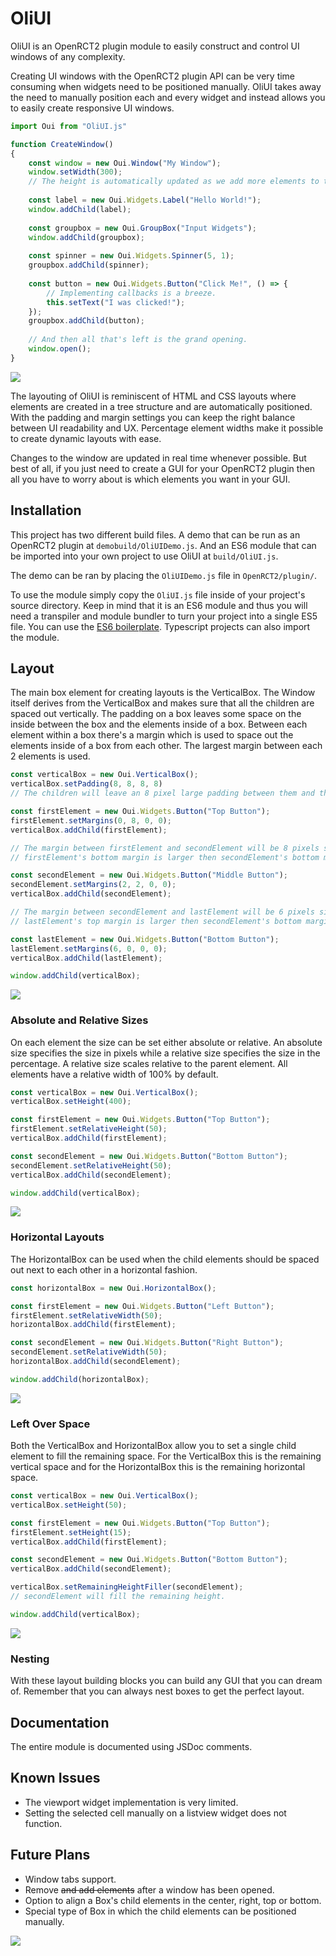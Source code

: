 # OliUI
OliUI is an OpenRCT2 plugin module to easily construct and control UI windows of any complexity.

Creating UI windows with the OpenRCT2 plugin API can be very time consuming when widgets need to be positioned manually. OliUI takes away the need to manually position each and every widget and instead allows you to easily create responsive UI windows. 

```javascript
import Oui from "OliUI.js"

function CreateWindow() 
{
    const window = new Oui.Window("My Window");
    window.setWidth(300); 
    // The height is automatically updated as we add more elements to the window.
    
    const label = new Oui.Widgets.Label("Hello World!");
    window.addChild(label);
    
    const groupbox = new Oui.GroupBox("Input Widgets");
    window.addChild(groupbox);
    
    const spinner = new Oui.Widgets.Spinner(5, 1);
    groupbox.addChild(spinner);
    
    const button = new Oui.Widgets.Button("Click Me!", () => {
        // Implementing callbacks is a breeze. 
        this.setText("I was clicked!");
    });
    groupbox.addChild(button);
    
    // And then all that's left is the grand opening.
    window.open();
}
```
![](https://i.imgur.com/woYhJUV.png)

The layouting of OliUI is reminiscent of HTML and CSS layouts where elements are created in a tree structure and are automatically positioned. With the padding and margin settings you can keep the right balance between UI readability and UX. Percentage element widths make it possible to create dynamic layouts with ease.

Changes to the window are updated in real time whenever possible. But best of all, if you just need to create a GUI for your OpenRCT2 plugin then all you have to worry about is which elements you want in your GUI.

## Installation
This project has two different build files. A demo that can be run as an OpenRCT2 plugin at `demobuild/OliUIDemo.js`. And an ES6 module that can be imported into your own project to use OliUI at `build/OliUI.js`.

The demo can be ran by placing the `OliUIDemo.js` file in `OpenRCT2/plugin/`.

To use the module simply copy the `OliUI.js` file inside of your project's source directory. Keep in mind that it is an ES6 module and thus you will need a transpiler and module bundler to turn your project into a single ES5 file. You can use the [ES6 boilerplate](https://github.com/oli414/openrct2-plugin-boilerplate). Typescript projects can also import the module.

## Layout
The main box element for creating layouts is the VerticalBox. The Window itself derives from the VerticalBox and makes sure that all the children are spaced out vertically. 
The padding on a box leaves some space on the inside between the box and the elements inside of a box.
Between each element within a box there's a margin which is used to space out the elements inside of a box from each other. The largest margin between each 2 elements is used.
```javascript
const verticalBox = new Oui.VerticalBox();
verticalBox.setPadding(8, 8, 8, 8) 
// The children will leave an 8 pixel large padding between them and the verticalBox

const firstElement = new Oui.Widgets.Button("Top Button");
firstElement.setMargins(0, 8, 0, 0);
verticalBox.addChild(firstElement);

// The margin between firstElement and secondElement will be 8 pixels since 
// firstElement's bottom margin is larger then secondElement's bottom margin

const secondElement = new Oui.Widgets.Button("Middle Button");
secondElement.setMargins(2, 2, 0, 0);
verticalBox.addChild(secondElement);

// The margin between secondElement and lastElement will be 6 pixels since 
// lastElement's top margin is larger then secondElement's bottom margin

const lastElement = new Oui.Widgets.Button("Bottom Button");
lastElement.setMargins(6, 0, 0, 0);
verticalBox.addChild(lastElement);

window.addChild(verticalBox);
```
![](https://i.imgur.com/FjKTQy0.png)

### Absolute and Relative Sizes

On each element the size can be set either absolute or relative. An absolute size specifies the size in pixels while a relative size specifies the size in the percentage. A relative size scales relative to the parent element.
All elements have a relative width of 100% by default.
```javascript
const verticalBox = new Oui.VerticalBox();
verticalBox.setHeight(400);

const firstElement = new Oui.Widgets.Button("Top Button");
firstElement.setRelativeHeight(50);
verticalBox.addChild(firstElement);

const secondElement = new Oui.Widgets.Button("Bottom Button");
secondElement.setRelativeHeight(50);
verticalBox.addChild(secondElement);

window.addChild(verticalBox);
```
![](https://i.imgur.com/UzF2qNj.png)

### Horizontal Layouts

The HorizontalBox can be used when the child elements should be spaced out next to each other in a horizontal fashion.
```javascript
const horizontalBox = new Oui.HorizontalBox();

const firstElement = new Oui.Widgets.Button("Left Button");
firstElement.setRelativeWidth(50);
horizontalBox.addChild(firstElement);

const secondElement = new Oui.Widgets.Button("Right Button");
secondElement.setRelativeWidth(50);
horizontalBox.addChild(secondElement);

window.addChild(horizontalBox);
```
![](https://i.imgur.com/y46n3EQ.png)

### Left Over Space

Both the VerticalBox and HorizontalBox allow you to set a single child element to fill the remaining space. For the VerticalBox this is the remaining vertical space and for the HorizontalBox this is the remaining horizontal space.
```javascript
const verticalBox = new Oui.VerticalBox();
verticalBox.setHeight(50);

const firstElement = new Oui.Widgets.Button("Top Button");
firstElement.setHeight(15);
verticalBox.addChild(firstElement);

const secondElement = new Oui.Widgets.Button("Bottom Button");
verticalBox.addChild(secondElement);

verticalBox.setRemainingHeightFiller(secondElement);
// secondElement will fill the remaining height.

window.addChild(verticalBox);
```
![](https://i.imgur.com/NstleLH.png)

### Nesting

With these layout building blocks you can build any GUI that you can dream of. Remember that you can always nest boxes to get the perfect layout.

## Documentation
The entire module is documented using JSDoc comments.

## Known Issues
- The viewport widget implementation is very limited.
- Setting the selected cell manually on a listview widget does not function.

## Future Plans
- Window tabs support.
- Remove ~~and add elements~~ after a window has been opened.
- Option to align a Box's child elements in the center, right, top or bottom.
- Special type of Box in which the child elements can be positioned manually.

![](https://i.imgur.com/DJxWc2r.png)
